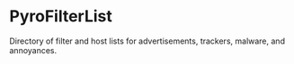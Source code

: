 # PyroFilterList
Directory of filter and host lists for advertisements, trackers, malware, and annoyances.
